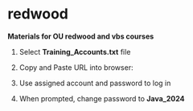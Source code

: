 # redwood
**Materials for OU redwood and vbs courses**

1. Select **Training_Accounts.txt** file

2. Copy and Paste URL into browser: 

3. Use assigned account and password to log in

4. When prompted, change password to **Java_2024**


